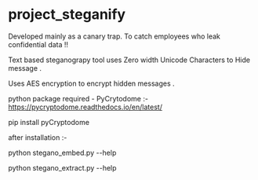 # project_steganify
Developed mainly as a canary trap. To catch employees who leak confidential data !!

Text based steganograpy tool uses Zero width Unicode Characters to Hide message .

Uses AES encryption to encrypt hidden messages .

python package required - PyCrytodome :- https://pycryptodome.readthedocs.io/en/latest/

pip install pyCryptodome

after installation :-

python stegano_embed.py --help

python stegano_extract.py --help

